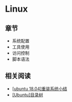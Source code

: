 # Linux

## 章节

* 系统配置
* 工具使用
* 访问控制
* 脚本语法
## 相关阅读

* [[ubuntu 18.04]重装系统小结](https://blog.zhujian.life/posts/e70eeac0.html)
* [[Ubuntu]目录树](https://blog.zhujian.life/posts/8bc9b2b7.html)